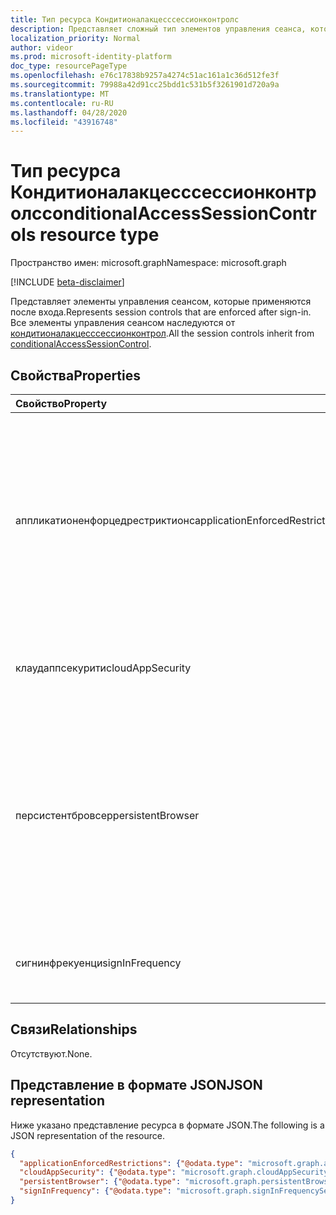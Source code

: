 ```yaml
---
title: Тип ресурса Кондитионалакцесссессионконтролс
description: Представляет сложный тип элементов управления сеанса, который принудительно применяется после входа.
localization_priority: Normal
author: videor
ms.prod: microsoft-identity-platform
doc_type: resourcePageType
ms.openlocfilehash: e76c17838b9257a4274c51ac161a1c36d512fe3f
ms.sourcegitcommit: 79988a42d91cc25bdd1c531b5f3261901d720a9a
ms.translationtype: MT
ms.contentlocale: ru-RU
ms.lasthandoff: 04/28/2020
ms.locfileid: "43916748"
---
```

# <a name="conditionalaccesssessioncontrols-resource-type"></a><span data-ttu-id="d6701-103">Тип ресурса Кондитионалакцесссессионконтролс</span><span class="sxs-lookup"><span data-stu-id="d6701-103">conditionalAccessSessionControls resource type</span></span>

<span data-ttu-id="d6701-104">Пространство имен: microsoft.graph</span><span class="sxs-lookup"><span data-stu-id="d6701-104">Namespace: microsoft.graph</span></span>

[!INCLUDE [beta-disclaimer](../../includes/beta-disclaimer.md)]

<span data-ttu-id="d6701-105">Представляет элементы управления сеансом, которые применяются после входа.</span><span class="sxs-lookup"><span data-stu-id="d6701-105">Represents session controls that are enforced after sign-in.</span></span>
<span data-ttu-id="d6701-106">Все элементы управления сеансом наследуются от [кондитионалакцесссессионконтрол](conditionalaccesssessioncontrol.md).</span><span class="sxs-lookup"><span data-stu-id="d6701-106">All the session controls inherit from [conditionalAccessSessionControl](conditionalaccesssessioncontrol.md).</span></span>

## <a name="properties"></a><span data-ttu-id="d6701-107">Свойства</span><span class="sxs-lookup"><span data-stu-id="d6701-107">Properties</span></span>

| <span data-ttu-id="d6701-108">Свойство</span><span class="sxs-lookup"><span data-stu-id="d6701-108">Property</span></span>     | <span data-ttu-id="d6701-109">Тип</span><span class="sxs-lookup"><span data-stu-id="d6701-109">Type</span></span>        | <span data-ttu-id="d6701-110">Описание</span><span class="sxs-lookup"><span data-stu-id="d6701-110">Description</span></span> |
|:-------------|:------------|:------------|
|<span data-ttu-id="d6701-111">аппликатионенфорцедрестриктионс</span><span class="sxs-lookup"><span data-stu-id="d6701-111">applicationEnforcedRestrictions</span></span>|[<span data-ttu-id="d6701-112">applicationEnforcedRestrictionsSessionControl</span><span class="sxs-lookup"><span data-stu-id="d6701-112">applicationEnforcedRestrictionsSessionControl</span></span>](applicationenforcedrestrictionssessioncontrol.md)| <span data-ttu-id="d6701-113">Управление сеансами для применения ограничений приложений.</span><span class="sxs-lookup"><span data-stu-id="d6701-113">Session control to enforce application restrictions.</span></span> <span data-ttu-id="d6701-114">Этот элемент управления сеансом поддерживают только Exchange Online и SharePoint Online.</span><span class="sxs-lookup"><span data-stu-id="d6701-114">Only Exchange Online and Sharepoint Online support this session control.</span></span> |
|<span data-ttu-id="d6701-115">клаудаппсекурити</span><span class="sxs-lookup"><span data-stu-id="d6701-115">cloudAppSecurity</span></span>|[<span data-ttu-id="d6701-116">cloudAppSecuritySessionControl</span><span class="sxs-lookup"><span data-stu-id="d6701-116">cloudAppSecuritySessionControl</span></span>](cloudappsecuritysessioncontrol.md)| <span data-ttu-id="d6701-117">Управление сеансами для применения Cloud App Security.</span><span class="sxs-lookup"><span data-stu-id="d6701-117">Session control to apply cloud app security.</span></span>|
|<span data-ttu-id="d6701-118">персистентбровсер</span><span class="sxs-lookup"><span data-stu-id="d6701-118">persistentBrowser</span></span>|[<span data-ttu-id="d6701-119">persistentBrowserSessionControl</span><span class="sxs-lookup"><span data-stu-id="d6701-119">persistentBrowserSessionControl</span></span>](persistentbrowsersessioncontrol.md)| <span data-ttu-id="d6701-120">Элемент управления сеансом, чтобы определить, следует ли сохранять файлы cookie.</span><span class="sxs-lookup"><span data-stu-id="d6701-120">Session control to define whether to persist cookies or not.</span></span> <span data-ttu-id="d6701-121">Для правильной работы этого элемента управления сеансом необходимо выбрать все приложения.</span><span class="sxs-lookup"><span data-stu-id="d6701-121">All apps should be selected for this session control to work correctly.</span></span> |
|<span data-ttu-id="d6701-122">сигнинфрекуенци</span><span class="sxs-lookup"><span data-stu-id="d6701-122">signInFrequency</span></span>|[<span data-ttu-id="d6701-123">signInFrequencySessionControl</span><span class="sxs-lookup"><span data-stu-id="d6701-123">signInFrequencySessionControl</span></span>](signinfrequencysessioncontrol.md)| <span data-ttu-id="d6701-124">Управление сеансами для применения частоты входа.</span><span class="sxs-lookup"><span data-stu-id="d6701-124">Session control to enforce signin frequency.</span></span>|

## <a name="relationships"></a><span data-ttu-id="d6701-125">Связи</span><span class="sxs-lookup"><span data-stu-id="d6701-125">Relationships</span></span>

<span data-ttu-id="d6701-126">Отсутствуют.</span><span class="sxs-lookup"><span data-stu-id="d6701-126">None.</span></span>

## <a name="json-representation"></a><span data-ttu-id="d6701-127">Представление в формате JSON</span><span class="sxs-lookup"><span data-stu-id="d6701-127">JSON representation</span></span>

<span data-ttu-id="d6701-128">Ниже указано представление ресурса в формате JSON.</span><span class="sxs-lookup"><span data-stu-id="d6701-128">The following is a JSON representation of the resource.</span></span>

<!-- {
  "blockType": "resource",
  "optionalProperties": [
    "applicationEnforcedRestrictions",
    "persistentBrowser",
    "cloudAppSecurity",
    "signInFrequency"
  ],
  "@odata.type": "microsoft.graph.conditionalAccessSessionControls",
  "baseType": null
}-->

```json
{
  "applicationEnforcedRestrictions": {"@odata.type": "microsoft.graph.applicationEnforcedRestrictionsSessionControl"},
  "cloudAppSecurity": {"@odata.type": "microsoft.graph.cloudAppSecuritySessionControl"},
  "persistentBrowser": {"@odata.type": "microsoft.graph.persistentBrowserSessionControl"},
  "signInFrequency": {"@odata.type": "microsoft.graph.signInFrequencySessionControl"}
}
```

<!-- uuid: 16cd6b66-4b1a-43a1-adaf-3a886856ed98
2019-02-04 14:57:30 UTC -->
<!-- {
  "type": "#page.annotation",
  "description": "conditionalAccessSessionControls resource",
  "keywords": "",
  "section": "documentation",
  "tocPath": ""
}-->